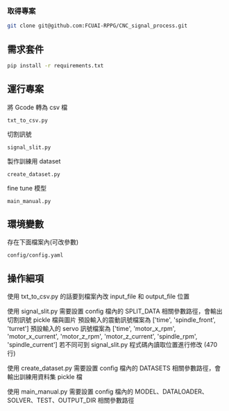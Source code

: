 ### 取得專案

```bash
git clone git@github.com:FCUAI-RPPG/CNC_signal_process.git
```

## 需求套件

```bash
pip install -r requirements.txt
```

## 運行專案

將 Gcode 轉為 csv 檔
```
txt_to_csv.py
```

切割訊號
```
signal_slit.py
```

製作訓練用 dataset
```
create_dataset.py
```

fine tune 模型
```
main_manual.py
```

## 環境變數

存在下面檔案內(可改參數)
```
config/config.yaml
```

## 操作細項

使用 txt_to_csv.py 的話要到檔案內改 input_file 和 output_file 位置

使用 signal_slit.py 需要設置 config 檔內的 SPLIT_DATA 相關參數路徑，會輸出切割訊號 pickle 檔與圖片
預設輸入的震動訊號檔案為 ['time', 'spindle_front', 'turret']
預設輸入的 servo 訊號檔案為 ['time', 'motor_x_rpm', 'motor_x_current', 'motor_z_rpm', 'motor_z_current', 'spindle_rpm', 'spindle_current']
若不同可到 signal_slit.py 程式碼內讀取位置進行修改 (470 行)

使用 create_dataset.py 需要設置 config 檔內的 DATASETS 相關參數路徑，會輸出訓練用資料集 pickle 檔

使用 main_manual.py 需要設置 config 檔內的 MODEL、DATALOADER、SOLVER、TEST、OUTPUT_DIR 相關參數路徑
